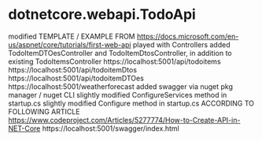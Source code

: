 # dotnetcore.webapi.TodoApi
modified TEMPLATE / EXAMPLE FROM https://docs.microsoft.com/en-us/aspnet/core/tutorials/first-web-api
played with Controllers
  added TodoItemDTOesController and TodoItemDtosController, in addition to existing TodoItemsController
    https://localhost:5001/api/todoitems
    https://localhost:5001/api/todoitemDtos
    https://localhost:5001/api/todoitemDTOes
    https://localhost:5001/weatherforecast
added swagger via nuget pkg manager / nuget CLI
  slightly modified ConfigureServices method in startup.cs
  slightly modified Configure method in startup.cs
    ACCORDING TO FOLLOWING ARTICLE
      https://www.codeproject.com/Articles/5277774/How-to-Create-API-in-NET-Core
        https://localhost:5001/swagger/index.html

